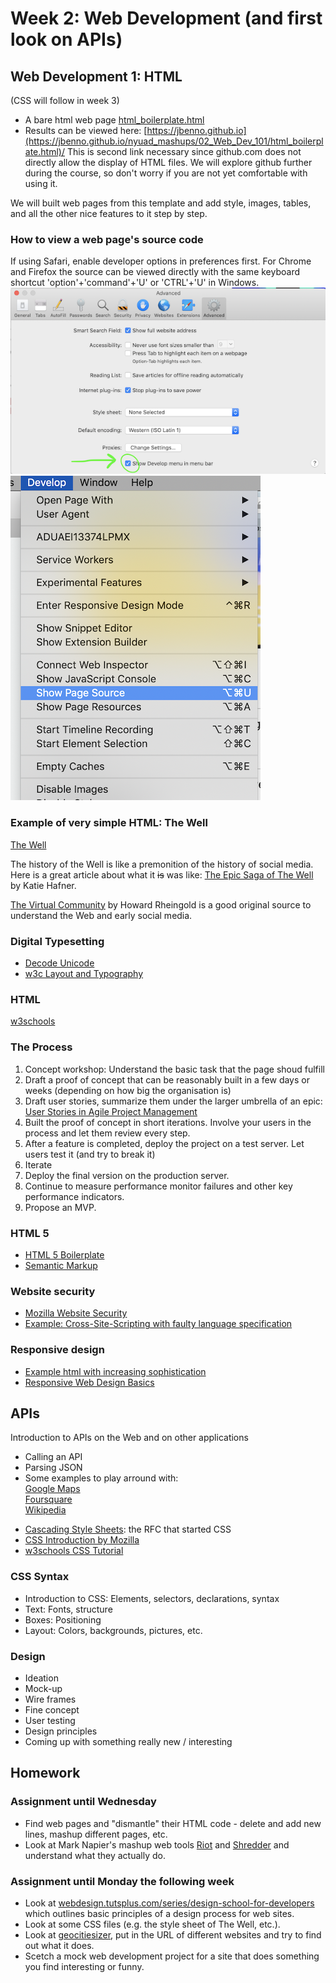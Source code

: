 # Week 2: Web Development (and first look on APIs)

## Web Development 1: HTML
(CSS will follow in week 3)

- A bare html web page [html_boilerplate.html](/02_Web_Dev_101/html_boilerplate.html)
- Results can be viewed here: [https://jbenno.github.io](https://jbenno.github.io/nyuad_mashups/02_Web_Dev_101/html_boilerplate.html)/
This is second link necessary since github.com does not directly allow the display of HTML files. We will explore github further during the course, so don't worry if you are not yet comfortable with using it.

We will built web pages from this template and add style, images, tables, and all the other nice features to it step by step.

### How to view a web page's source code
If using Safari, enable developer options in preferences first. For Chrome and Firefox the source can be viewed directly with the same keyboard shortcut 'option'+'command'+'U' or 'CTRL'+'U' in Windows.
![Go to Safari/Preferences/Advanced Click Developer](/02_Web_Dev_101/screenshot0.png)
![Keyboard shortcut is Option+Command+U](/02_Web_Dev_101/screenshot1.png)

### Example of very simple HTML: The Well
[The Well](https://people.well.com/conf/inkwell.vue/topics/506/State-of-the-World-2019-page01.html)

The history of the Well is like a premonition of the history of social media. Here is a great article about what it ~~is~~ was like: [The Epic Saga of The Well](https://www.wired.com/1997/05/ff-well/) by Katie Hafner.

[The Virtual Community](http://www.rheingold.com/vc/book/intro.html) by Howard Rheingold is a good original source to understand the Web and early social media.

### Digital Typesetting
- [Decode Unicode](http://www.decodeunicode.org/)
- [w3c Layout and Typography](https://www.w3.org/International/layout)

### HTML
[w3schools](https://www.w3schools.com)

### The Process
1. Concept workshop: Understand the basic task that the page shoud fulfill
2. Draft a proof of concept that can be reasonably built in a few days or weeks (depending on how big the organisation is)
3. Draft user stories, summarize them under the larger umbrella of an epic: [User Stories in Agile Project Management](https://www.atlassian.com/agile/project-management/user-stories)
4. Built the proof of concept in short iterations. Involve your users in the process and let them review every step.
5. After a feature is completed, deploy the project on a test server. Let users test it (and try to break it)
6. Iterate
7. Deploy the final version on the production server.
8. Continue to measure performance monitor failures and other key performance indicators.
9. Propose an MVP.

### HTML 5
- [HTML 5 Boilerplate](https://github.com/h5bp/html5-boilerplate)
- [Semantic Markup](https://www.webmechanix.com/advantages-of-html5-and-semantic-markup)

### Website security
- [Mozilla Website Security](https://developer.mozilla.org/en-US/docs/Learn/Server-side/First_steps/Website_security)
- [Example: Cross-Site-Scripting with faulty language specification](https://code.google.com/archive/p/doctype-mirror/wikis/ArticleUtf7.wiki)

### Responsive design
- [Example html with increasing sophistication](/02_Web_Dev_101/responsive_web_design/)
- [Responsive Web Design Basics](https://developers.google.com/web/fundamentals/design-and-ux/responsive/)

## APIs
Introduction to APIs on the Web and on other applications

- Calling an API
- Parsing JSON
- Some examples to play arround with:\
[Google Maps](https://developers.google.com/maps/documentation/javascript/tutorial)\
[Foursquare](https://developer.foursquare.com)\
[Wikipedia](https://m.mediawiki.org/wiki/API:Main_page)

* [Cascading Style Sheets](https://www.w3.org/People/howcome/p/cascade.html): the RFC that started CSS
* [CSS Introduction by Mozilla](https://developer.mozilla.org/en-US/docs/Learn/CSS/First_steps)
* [w3schools CSS Tutorial](https://www.w3schools.com/css/default.asp)

### CSS Syntax

* Introduction to CSS: Elements, selectors, declarations, syntax
* Text: Fonts, structure
* Boxes: Positioning
* Layout: Colors, backgrounds, pictures, etc.
 
### Design

* Ideation
* Mock-up
* Wire frames
* Fine concept
* User testing
* Design principles
* Coming up with something really new / interesting


## Homework

### Assignment until Wednesday
- Find web pages and "dismantle" their HTML code - delete and add new lines, mashup different pages, etc.
- Look at Mark Napier's mashup web tools [Riot](http://potatoland.org/riot/) and [Shredder](http://potatoland.org/shredder/) and understand what they actually do.

### Assignment until Monday the following week
- Look at [webdesign.tutsplus.com/series/design-school-for-developers](https://webdesign.tutsplus.com/series/design-school-for-developers--webdesign-13793) which outlines basic principles of a design process for web sites.
- Look at some CSS files (e.g. the style sheet of The Well, etc.).
- Look at [geocitiesizer](https://www.wonder-tonic.com/geocitiesizer/), put in the URL of different websites and try to find out what it does.
- Scetch a mock web development project for a site that does something you find interesting or funny.
